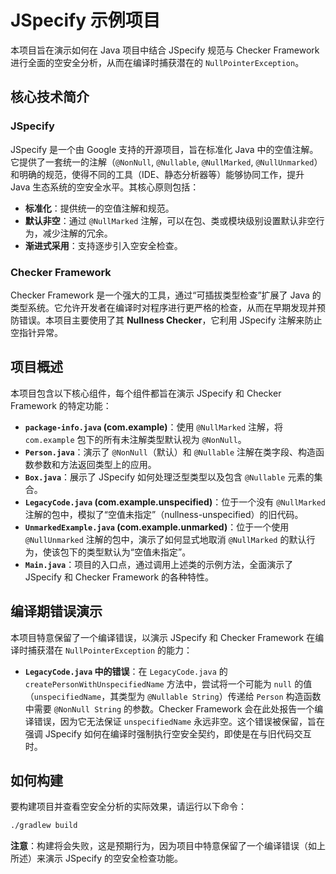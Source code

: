 # JSpecify 示例项目

本项目旨在演示如何在 Java 项目中结合 JSpecify 规范与 Checker Framework 进行全面的空安全分析，从而在编译时捕获潜在的 `NullPointerException`。

## 核心技术简介

### JSpecify

JSpecify 是一个由 Google 支持的开源项目，旨在标准化 Java 中的空值注解。它提供了一套统一的注解（`@NonNull`, `@Nullable`, `@NullMarked`, `@NullUnmarked`）和明确的规范，使得不同的工具（IDE、静态分析器等）能够协同工作，提升 Java 生态系统的空安全水平。其核心原则包括：

*   **标准化**：提供统一的空值注解和规范。
*   **默认非空**：通过 `@NullMarked` 注解，可以在包、类或模块级别设置默认非空行为，减少注解的冗余。
*   **渐进式采用**：支持逐步引入空安全检查。

### Checker Framework

Checker Framework 是一个强大的工具，通过“可插拔类型检查”扩展了 Java 的类型系统。它允许开发者在编译时对程序进行更严格的检查，从而在早期发现并预防错误。本项目主要使用了其 **Nullness Checker**，它利用 JSpecify 注解来防止空指针异常。

## 项目概述

本项目包含以下核心组件，每个组件都旨在演示 JSpecify 和 Checker Framework 的特定功能：

*   **`package-info.java` (com.example)**：使用 `@NullMarked` 注解，将 `com.example` 包下的所有未注解类型默认视为 `@NonNull`。
*   **`Person.java`**：演示了 `@NonNull`（默认）和 `@Nullable` 注解在类字段、构造函数参数和方法返回类型上的应用。
*   **`Box.java`**：展示了 JSpecify 如何处理泛型类型以及包含 `@Nullable` 元素的集合。
*   **`LegacyCode.java` (com.example.unspecified)**：位于一个没有 `@NullMarked` 注解的包中，模拟了“空值未指定”（nullness-unspecified）的旧代码。
*   **`UnmarkedExample.java` (com.example.unmarked)**：位于一个使用 `@NullUnmarked` 注解的包中，演示了如何显式地取消 `@NullMarked` 的默认行为，使该包下的类型默认为“空值未指定”。
*   **`Main.java`**：项目的入口点，通过调用上述类的示例方法，全面演示了 JSpecify 和 Checker Framework 的各种特性。

## 编译期错误演示

本项目特意保留了一个编译错误，以演示 JSpecify 和 Checker Framework 在编译时捕获潜在 `NullPointerException` 的能力：

*   **`LegacyCode.java` 中的错误**：在 `LegacyCode.java` 的 `createPersonWithUnspecifiedName` 方法中，尝试将一个可能为 `null` 的值（`unspecifiedName`，其类型为 `@Nullable String`）传递给 `Person` 构造函数中需要 `@NonNull String` 的参数。Checker Framework 会在此处报告一个编译错误，因为它无法保证 `unspecifiedName` 永远非空。这个错误被保留，旨在强调 JSpecify 如何在编译时强制执行空安全契约，即使是在与旧代码交互时。

## 如何构建

要构建项目并查看空安全分析的实际效果，请运行以下命令：

```bash
./gradlew build
```

**注意**：构建将会失败，这是预期行为，因为项目中特意保留了一个编译错误（如上所述）来演示 JSpecify 的空安全检查功能。

